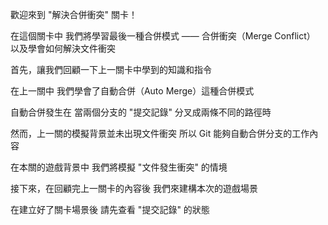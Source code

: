歡迎來到
"解決合併衝突" 關卡！

在這個關卡中
我們將學習最後一種合併模式 —— 合併衝突（Merge Conflict）
以及學會如何解決文件衝突

首先，讓我們回顧一下上一關卡中學到的知識和指令

在上一關中
我們學會了自動合併（Auto Merge）這種合併模式

自動合併發生在
當兩個分支的 "提交記錄" 分叉成兩條不同的路徑時

然而，上一關的模擬背景並未出現文件衝突
所以 Git 能夠自動合併分支的工作內容

在本關的遊戲背景中
我們將模擬 "文件發生衝突" 的情境

接下來，在回顧完上一關卡的內容後
我們來建構本次的遊戲場景

在建立好了關卡場景後
請先查看 "提交記錄" 的狀態
